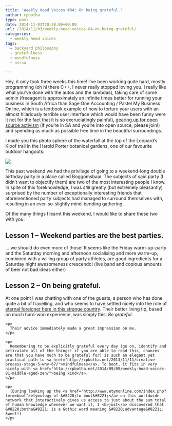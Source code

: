 ```yaml
---
title: 'Weekly Head Voices #84: On being grateful.'
author: cpbotha
type: post
date: 2014-11-03T20:38:00+00:00
url: /2014/11/03/weekly-head-voices-84-on-being-grateful/
categories:
  - weekly head voices
tags:
  - backyard philosophy
  - gratefulness
  - mindfulness
  - osssa

---
```

Hey, it only took three weeks this time! I&#8217;ve been working quite hard, mostly programming (oh hi there C++, I never really stopped loving you. I really like what you&#8217;ve done with the autos and the lambdas), taking care of some admin (freeagent is approximately an infinite times better for running your business in South Africa than Sage One Accounting / Pastel My Business Online, which is a textbook example of how to torture your users with an almost hilariously terrible user interface which would have been funny were it not for the fact that it is so excruciatingly painful), [gearing up for open source activism][1] (if you&#8217;re in SA and you&#8217;re into open source, please join!) and spending as much as possible free time in the beautiful surroundings. 

I made you this photo sphere of the waterfall at the top of the Leopard&#8217;s Kloof trail in the Harold Porter botanical gardens, one of our favourite outdoor hangouts: 

<div class="figure">
  <p>
    <a href="http://cpbotha.net/wp-content/uploads/2014/11/wpid-leopardskloof_waterfall.jpg" data-rel="lightbox-image-0" data-rl_title="" data-rl_caption="" title=""><img src="http://cpbotha.net/wp-content/uploads/2014/11/wpid-leopardskloof_waterfall-300x150.jpg" /></a>
  </p></p>
</div>

This past weekend we had the privilege of going to a weekend-long double birthday party in a place called Boggomsbaai. The subjects of said party (I didn&#8217;t want to objectify them) are two of the most interesting people I know. In spite of this foreknowledge, I was _still_ greatly (but extremely pleasantly) surprised by the number of exceptionally interesting friends that aforementioned party subjects had managed to surround themselves with, resulting in an ever-so-slightly mind-bending gathering. 

Of the many things I learnt this weekend, I would like to share these two with you: 

<div id="outline-container-sec-1" class="outline-2">
  <h2 id="sec-1">
    Lesson 1 &#8211; Weekend parties are the best parties.
  </h2>
  
  <div class="outline-text-2" id="text-1">
    <p>
      &#x2026; we should do even more of those! It seems like the Friday warm-up-party and the Saturday morning and afternoon socialising and more warm-up, combined with a willing group of party athletes, are good ingredients for a Saturday night awesomeness crescendo! (live band and copious amounts of beer not bad ideas either)
    </p>
  </div>
</div>

<div id="outline-container-sec-2" class="outline-2">
  <h2 id="sec-2">
    Lesson 2 &#8211; On being grateful.
  </h2>
  
  <div class="outline-text-2" id="text-2">
    <p>
      At one point I was chatting with one of the guests, a person who has done quite a bit of travelling, and who seems to have settled nicely into the role of <a href="http://cpbotha.net/2010/03/14/weekly-head-voices-17-the-eternal-foreigner/">eternal foreigner here in this strange country</a>. Their better living tip, based on much hard-won experience, was simply this: <i>Be grateful</i>.
    </p>
    
    <p>
      Their advice immediately made a great impression on me.
    </p>
    
    <p>
      Remembering to be explicitly grateful every day (go on, identify and articulate all of the things! if you are able to read this, chances are that you have much to be grateful for) is such an elegant yet practical path to <a href="http://cpbotha.net/2013/11/11/creative-process-stage-5-whv-67/">mindfulness</a>. To boot, it fits in very nicely with <a href="http://cpbotha.net/2014/09/09/weekly-head-voices-81-middle-aged-zen/">being kind</a>.
    </p>
    
    <p>
      (During looking up the <a href="http://www.etymonline.com/index.php?term=boot">etymology of &#8220;to boot&#8221;</a> on this worldwide network that interactively gives us access to just about the sum total of human knowledge whenever we want it, I <b>just</b> discovered that &#8220;botha&#8221; is a Gothic word meaning &#8220;advantage&#8221;. Sweet!)
    </p>
  </div>
</div>

 [1]: http://osssa.org.za/
